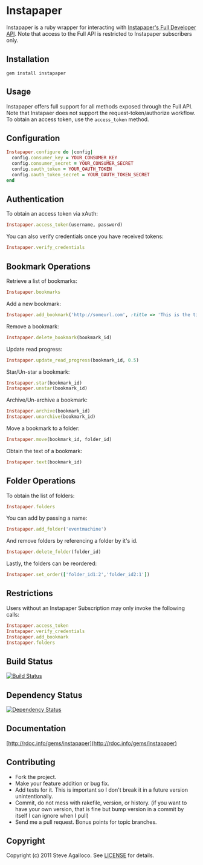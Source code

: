 # Instapaper

Instapaper is a ruby wrapper for interacting with [Instapaper's Full Developer API](http://www.instapaper.com/api/full).  Note that access to the Full API is restricted to Instapaper subscribers only.

## Installation

    gem install instapaper

## Usage

Instapaper offers full support for all methods exposed through the Full API.  Note that Instapaer does not support the request-token/authorize workflow.  To obtain an access token, use the `access_token` method.

## Configuration

```ruby
Instapaper.configure do |config|
  config.consumer_key = YOUR_CONSUMER_KEY
  config.consumer_secret = YOUR_CONSUMER_SECRET
  config.oauth_token = YOUR_OAUTH_TOKEN
  config.oauth_token_secret = YOUR_OAUTH_TOKEN_SECRET
end
```

## Authentication

To obtain an access token via xAuth:

```ruby
Instapaper.access_token(username, password)
```

You can also verify credentials once you have received tokens:

```ruby
Instapaper.verify_credentials
```

## Bookmark Operations

Retrieve a list of bookmarks:

```ruby
Instapaper.bookmarks
```

Add a new bookmark:

```ruby
Instapaper.add_bookmark('http://someurl.com', :title => 'This is the title', :description => 'This is the description')
```

Remove a bookmark:

```ruby
Instapaper.delete_bookmark(bookmark_id)
```

Update read progress:

```ruby
Instapaper.update_read_progress(bookmark_id, 0.5)
```

Star/Un-star a bookmark:

```ruby
Instapaper.star(bookmark_id)
Instapaper.unstar(bookmark_id)
```

Archive/Un-archive a bookmark:

```ruby
Instapaper.archive(bookmark_id)
Instapaper.unarchive(bookmark_id)
```

Move a bookmark to a folder:

```ruby
Instapaper.move(bookmark_id, folder_id)
```

Obtain the text of a bookmark:

```ruby
Instapaper.text(bookmark_id)
```

## Folder Operations


To obtain the list of folders:

```ruby
Instapaper.folders
```

You can add by passing a name:

```ruby
Instapaper.add_folder('eventmachine')
```

And remove folders by referencing a folder by it's id.

```ruby
Instapaper.delete_folder(folder_id)
```

Lastly, the folders can be reordered:

```ruby
Instapaper.set_order(['folder_id1:2','folder_id2:1'])
```

## Restrictions

Users without an Instapaper Subscription may only invoke the following calls:

```ruby
Instapaper.access_token
Instapaper.verify_credentials
Instapaper.add_bookmark
Instapaper.folders
```

## <a name="ci"></a>Build Status
[![Build Status](https://secure.travis-ci.org/spagalloco/instapaper.png)][ci]

[ci]: http://travis-ci.org/spagalloco/instapaper

## <a name="dependencies"></a>Dependency Status
[![Dependency Status](https://gemnasium.com/spagalloco/instapaper.png)][gemnasium]

[gemnasium]: https://gemnasium.com/spagalloco/instapaper

## Documentation

[http://rdoc.info/gems/instapaper](http://rdoc.info/gems/instapaper)

## Contributing

* Fork the project.
* Make your feature addition or bug fix.
* Add tests for it. This is important so I don't break it in a
  future version unintentionally.
* Commit, do not mess with rakefile, version, or history.
  (if you want to have your own version, that is fine but bump version in a commit by itself I can ignore when I pull)
* Send me a pull request. Bonus points for topic branches.

## Copyright

Copyright (c) 2011 Steve Agalloco. See [LICENSE](https://github.com/spagalloco/instapaper/blob/master/LICENSE.md) for details.
